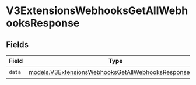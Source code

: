 # V3ExtensionsWebhooksGetAllWebhooksResponse


## Fields

| Field                                                                                                                | Type                                                                                                                 | Required                                                                                                             | Description                                                                                                          |
| -------------------------------------------------------------------------------------------------------------------- | -------------------------------------------------------------------------------------------------------------------- | -------------------------------------------------------------------------------------------------------------------- | -------------------------------------------------------------------------------------------------------------------- |
| `data`                                                                                                               | [models.V3ExtensionsWebhooksGetAllWebhooksResponseData](../models/v3extensionswebhooksgetallwebhooksresponsedata.md) | :heavy_check_mark:                                                                                                   | N/A                                                                                                                  |